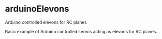 # arduinoElevons
Arduino controlled elevons for RC planes

Basic example of Arduino controlled servos acting as elevons for RC planes.
